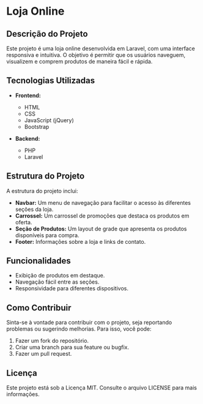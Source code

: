 # Loja Online

## Descrição do Projeto

Este projeto é uma loja online desenvolvida em Laravel, com uma interface responsiva e intuitiva. O objetivo é permitir que os usuários naveguem, visualizem e comprem produtos de maneira fácil e rápida.

## Tecnologias Utilizadas

- **Frontend:**
  - HTML
  - CSS
  - JavaScript (jQuery)
  - Bootstrap
  
- **Backend:**
  - PHP
  - Laravel

## Estrutura do Projeto

A estrutura do projeto inclui:
- **Navbar:** Um menu de navegação para facilitar o acesso às diferentes seções da loja.
- **Carrossel:** Um carrossel de promoções que destaca os produtos em oferta.
- **Seção de Produtos:** Um layout de grade que apresenta os produtos disponíveis para compra.
- **Footer:** Informações sobre a loja e links de contato.

## Funcionalidades

- Exibição de produtos em destaque.
- Navegação fácil entre as seções.
- Responsividade para diferentes dispositivos.

## Como Contribuir

Sinta-se à vontade para contribuir com o projeto, seja reportando problemas ou sugerindo melhorias. Para isso, você pode:
1. Fazer um fork do repositório.
2. Criar uma branch para sua feature ou bugfix.
3. Fazer um pull request.

## Licença

Este projeto está sob a Licença MIT. Consulte o arquivo LICENSE para mais informações.

